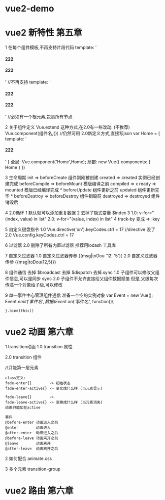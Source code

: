 # vue2-demo
vue2 新特性 第五章
=========================
1 在每个组件模板,不再支持片段代码
     template: '<h4>222</h4><h4>222</h4>' //不再支持
     template: '<div><h4>222</h4><h4>222</h4></div>' //必须有一个根元素,包裹所有节点

2 关于组件定义
    Vue.extend 这种方式,在2.0有一些改动. (不推荐)
    Vue.component(组件名,{}) //仍然可用
    2.0新定义方式,直接写json 
    var Home = {
        template: '<h4>222</h4>'
    }
    全局: Vue.component('Home',Home);
    局部: new Vue({
        components: {
            Home
        }
    })

3 生命周期
    init            => beforeCreate  组件刚刚被创建
    created         => created       实例已经创建完成
    beforeCompile   => beforeMount   模版编译之前
    compiled        => x
    ready           => mounted       模版已经编译完成 *
                        beforeUpdate  组件更新之前
                        updated       组件更新完毕 *
    beforeDestroy   => beforeDestroy 组件销毁前
    destroyed       => destroyed     组件销毁后

4 2.0循环
    1 默认就可以添加重复数据
    2 去掉了隐式变量 $index
    3 1.0: v-for="(index, value) in list"
      2.0: v-for="(value, index) in list"
    4 track-by 变成 => :key    

5 自定义键盘指令
    1.0 Vue.directive('on').keyCodes.ctrl = 17 //directive 没了
    2.0 Vue.config.keyCodes.ctrl = 17

6 过滤器
    2.0 删除了所有内置过滤器
    推荐用lodash 工具库

7 自定义过滤器
    1.0 自定义过滤器传参 {{msg|toDou '12' '5'}}
    2.0 自定义过滤器传参 {{msg|toDou(12,5)}}

8 组件通信
    去掉 $broadcast
    去掉 $dispatch
    去掉.sync
    1.0 子组件可以修改父组件信息,可以是同步 sync
    2.0 子组件不允许直接给父组件数据赋值
        但是,父级每次传递一个对象给子级,可以修改

9 单一事件中心管理组件通信
    准备一个空的实例对象 
    var Event = new Vue();
    Event.$emit('事件名', 数据)
    Event.$on('事件名', function(){

    }.bind(this))

vue2 动画 第六章
=========================
1 transition动画
    1.0 transition 属性 <p transition="fade"></p>
    2.0 transition 组件 
    <transition>
        <p></p> //只能第一层元素
    </transition>

    class定义:
    fade-enter{}        -> 初始状态
    fade-enter-active{} -> 变化成什么样 (当元素显示) 

    fade-leave{}        -> 
    fade-leave-active{} -> 变换成什么样 (当元素消失)
    动画只能加在active

    事件
    @before-enter 动画进入之前
    @enter        动画进入
    @after-enter  动画进入之后
    @before-leave 动画离开之前
    @leave        动画离开
    @after-leave  动画离开之后

2 如何配合 animate.css
    <transition enter-active-class="animated bounceInLeft"
                leave-active-class="animated bounceOutRight">
        <div v-show="show"></div>
    </transition>
3 多个元素 transition-group
     <transition-group>
        <p :key="1"></p>
        <p :key="2"></p>
    </transition-group>






vue2 路由 第六章
=========================






